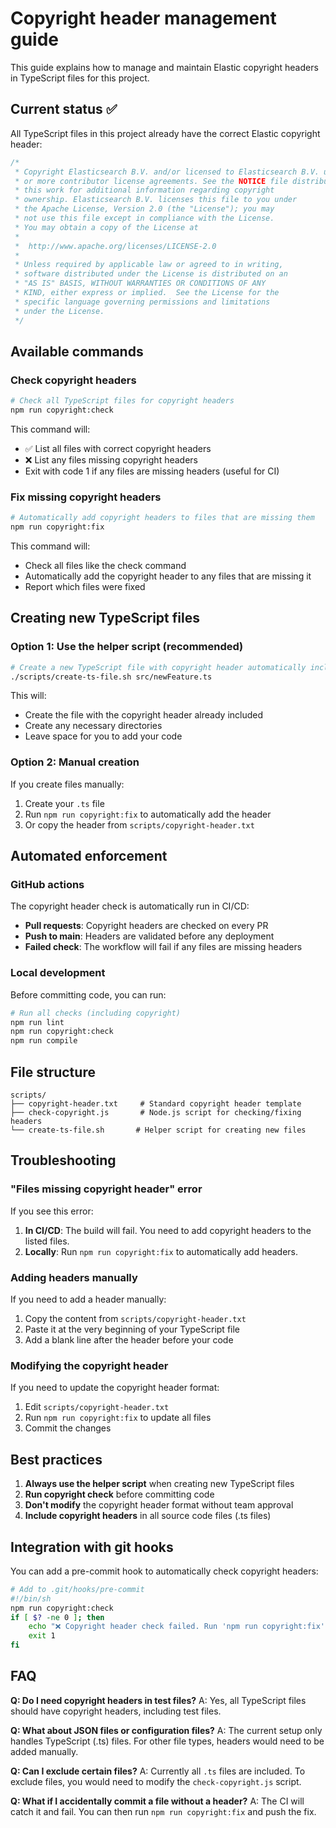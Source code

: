 # Copyright header management guide

This guide explains how to manage and maintain Elastic copyright headers in TypeScript files for this project.

## Current status ✅

All TypeScript files in this project already have the correct Elastic copyright header:

```typescript
/*
 * Copyright Elasticsearch B.V. and/or licensed to Elasticsearch B.V. under one
 * or more contributor license agreements. See the NOTICE file distributed with
 * this work for additional information regarding copyright
 * ownership. Elasticsearch B.V. licenses this file to you under
 * the Apache License, Version 2.0 (the "License"); you may
 * not use this file except in compliance with the License.
 * You may obtain a copy of the License at
 *
 *	http://www.apache.org/licenses/LICENSE-2.0
 *
 * Unless required by applicable law or agreed to in writing,
 * software distributed under the License is distributed on an
 * "AS IS" BASIS, WITHOUT WARRANTIES OR CONDITIONS OF ANY
 * KIND, either express or implied.  See the License for the
 * specific language governing permissions and limitations
 * under the License.
 */
```

## Available commands

### Check copyright headers

```bash
# Check all TypeScript files for copyright headers
npm run copyright:check
```

This command will:
- ✅ List all files with correct copyright headers
- ❌ List any files missing copyright headers
- Exit with code 1 if any files are missing headers (useful for CI)

### Fix missing copyright headers

```bash
# Automatically add copyright headers to files that are missing them
npm run copyright:fix
```

This command will:
- Check all files like the check command
- Automatically add the copyright header to any files that are missing it
- Report which files were fixed

## Creating new TypeScript files

### Option 1: Use the helper script (recommended)

```bash
# Create a new TypeScript file with copyright header automatically included
./scripts/create-ts-file.sh src/newFeature.ts
```

This will:
- Create the file with the copyright header already included
- Create any necessary directories
- Leave space for you to add your code

### Option 2: Manual creation

If you create files manually:

1. Create your `.ts` file
2. Run `npm run copyright:fix` to automatically add the header
3. Or copy the header from `scripts/copyright-header.txt`

## Automated enforcement

### GitHub actions

The copyright header check is automatically run in CI/CD:

- **Pull requests**: Copyright headers are checked on every PR
- **Push to main**: Headers are validated before any deployment
- **Failed check**: The workflow will fail if any files are missing headers

### Local development

Before committing code, you can run:

```bash
# Run all checks (including copyright)
npm run lint
npm run copyright:check
npm run compile
```

## File structure

```
scripts/
├── copyright-header.txt     # Standard copyright header template
├── check-copyright.js       # Node.js script for checking/fixing headers
└── create-ts-file.sh       # Helper script for creating new files
```

## Troubleshooting

### "Files missing copyright header" error

If you see this error:

1. **In CI/CD**: The build will fail. You need to add copyright headers to the listed files.
2. **Locally**: Run `npm run copyright:fix` to automatically add headers.

### Adding headers manually

If you need to add a header manually:

1. Copy the content from `scripts/copyright-header.txt`
2. Paste it at the very beginning of your TypeScript file
3. Add a blank line after the header before your code

### Modifying the copyright header

If you need to update the copyright header format:

1. Edit `scripts/copyright-header.txt`
2. Run `npm run copyright:fix` to update all files
3. Commit the changes

## Best practices

1. **Always use the helper script** when creating new TypeScript files
2. **Run copyright check** before committing code
3. **Don't modify** the copyright header format without team approval
4. **Include copyright headers** in all source code files (.ts files)

## Integration with git hooks

You can add a pre-commit hook to automatically check copyright headers:

```bash
# Add to .git/hooks/pre-commit
#!/bin/sh
npm run copyright:check
if [ $? -ne 0 ]; then
    echo "❌ Copyright header check failed. Run 'npm run copyright:fix' to fix."
    exit 1
fi
```

## FAQ

**Q: Do I need copyright headers in test files?**
A: Yes, all TypeScript files should have copyright headers, including test files.

**Q: What about JSON files or configuration files?**
A: The current setup only handles TypeScript (.ts) files. For other file types, headers would need to be added manually.

**Q: Can I exclude certain files?**
A: Currently all `.ts` files are included. To exclude files, you would need to modify the `check-copyright.js` script.

**Q: What if I accidentally commit a file without a header?**
A: The CI will catch it and fail. You can then run `npm run copyright:fix` and push the fix.